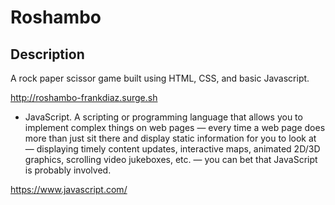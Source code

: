 # Roshambo

## Description

A rock paper scissor game built using HTML, CSS, and basic Javascript.

http://roshambo-frankdiaz.surge.sh

- JavaScript. A scripting or programming language that allows you to implement complex things on web pages — every time a web page does more than just sit there and display static information for you to look at — displaying timely content updates, interactive maps, animated 2D/3D graphics, scrolling video jukeboxes, etc. — you can bet that JavaScript is probably involved.

https://www.javascript.com/
